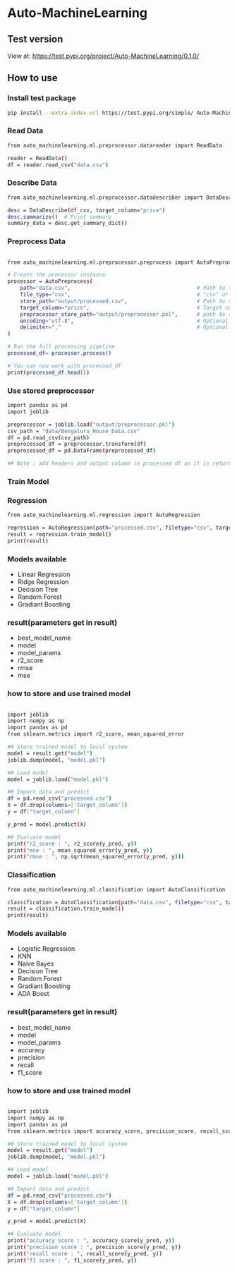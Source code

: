 # Auto-MachineLearning 


## Test version
View at:
https://test.pypi.org/project/Auto-MachineLearning/0.1.0/


## How to use 


### Install test package

```bash
pip install --extra-index-url https://test.pypi.org/simple/ Auto-MachineLearning==0.1.0
```

### Read Data

```bash
from auto_machinelearning.ml.preprocessor.datareader import ReadData

reader = ReadData()
df = reader.read_csv("data.csv")
```

### Describe Data

```bash
from auto_machinelearning.ml.preprocessor.datadescriber import DataDescribe

desc = DataDescribe(df_csv, target_column="price")
desc.summarize()  # Print summary
summary_data = desc.get_summary_dict()
```

### Preprocess Data
```bash

from auto_machinelearning.ml.preprocessor.preprocess import AutoPreprocess

# Create the processor instance
processor = AutoPreprocess(
    path="data.csv",                                        # Path to the file
    file_type="csv",                                        # "csv" or "excel"
    store_path="output/processed.csv",                      # Path to save the result
    target_column="price",                                  # Target column name
    preprocessor_store_path="output/preprocessor.pkl",      # path to store preprocessor 
    encoding="utf-8",                                       # Optional parameters passed to read_csv
    delimiter=","                                           # Optional (if CSV uses different delimiter)
)

# Run the full processing pipeline
processed_df= processor.process()

# You can now work with processed_df
print(processed_df.head())
```

### Use stored preprocessor

```bash 
import pandas as pd 
import joblib 

preprocessor = joblib.load("output/preprocessor.pkl")
csv_path = "data/Bengaluru_House_Data.csv"
df = pd.read_csv(csv_path)
preprocessed_df = preprocessor.transform(df)
preprocessed_df = pd.DataFrame(preprocessed_df)

## Note : add headers and output column in processed df as it is returning processed raw data. 
```

### Train Model

### Regression

```bash 
from auto_machinelearning.ml.regression import AutoRegression

regression = AutoRegression(path="processed.csv", filetype="csv", target_column="price")
result = regression.train_model()
print(result)

```

### Models available 

- Linear Regression
- Ridge Regression 
- Decision Tree
- Random Forest
- Gradiant Boosting

### result(parameters get in result)

- best_model_name
- model
- model_params
- r2_score
- rmse
- mse

### how to store and use trained model

```bash

import joblib 
import numpy as np
import pandas as pd 
from sklearn.metrics import r2_score, mean_squared_error

## Store trained model to local system
model = result.get("model")
joblib.dump(model, "model.pkl")

## Load model
model = joblib.load("model.pkl")

## Import data and predict
df = pd.read_csv("processed.csv")
X = df.drop(columns=['target_column'])
y = df["target_column"]

y_pred = model.predict(X)

## Evaluate model 
print("r2_score : ", r2_score(y_pred, y))
print("mse : ", mean_squared_error(y_pred, y))
print("rmse : ", np.sqrt(mean_squared_error(y_pred, y)))

```

### Classification

```bash 
from auto_machinelearning.ml.classification import AutoClassification

classification = AutoClassification(path="data.csv", filetype="csv", target_column="target_column")
result = classification.train_model()
print(result)

```

### Models available 

- Logistic Regression
- KNN 
- Naive Bayes
- Decision Tree
- Random Forest
- Gradiant Boosting
- ADA Boost

### result(parameters get in result)

- best_model_name
- model
- model_params
- accuracy
- precision
- recall
- f1_score

### how to store and use trained model

```bash

import joblib 
import numpy as np
import pandas as pd 
from sklearn.metrics import accuracy_score, precision_score, recall_score, f1_score

## Store trained model to local system
model = result.get("model")
joblib.dump(model, "model.pkl")

## Load model
model = joblib.load("model.pkl")

## Import data and predict
df = pd.read_csv("processed.csv")
X = df.drop(columns=['target_column'])
y = df["target_column"]

y_pred = model.predict(X)

## Evaluate model 
print("accuracy score : ", accuracy_score(y_pred, y))
print("precision score : ", precision_score(y_pred, y))
print("recall score : ", recall_score(y_pred, y))
print("f1 score : ", f1_score(y_pred, y))
```